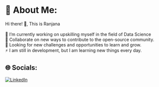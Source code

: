 # 💫 About Me:
Hi there! 👋, This is Ranjana<br><br>🔭 I’m currently working on upskilling myself in the field of Data Science<br>👯 Collaborate on new ways to contribute to the open-source community.<br>🤝 Looking for new challenges and opportunities to learn and grow.<br>⚡ I am still in development, but I am learning new things every day.


## 🌐 Socials:
[![LinkedIn](https://img.shields.io/badge/LinkedIn-%230077B5.svg?logo=linkedin&logoColor=white)](https://linkedin.com/in/www.linkedin.com/in/ranjana-raju) 


<!-- Proudly created with GPRM ( https://gprm.itsvg.in ) -->
